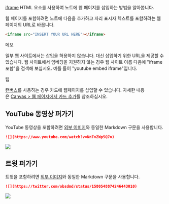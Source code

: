 [iframe](https://developer.mozilla.org/en-US/docs/Web/HTML/Element/iframe) HTML 요소를 사용하여 노트에 웹 페이지를 삽입하는 방법을 알아봅니다.

웹 페이지를 포함하려면 노트에 다음을 추가하고 자리 표시자 텍스트를 포함하려는 웹 페이지의 URL로 바꿉니다.

```html
<iframe src="INSERT YOUR URL HERE"></iframe>
```

메모

일부 웹 사이트에서는 삽입을 허용하지 않습니다. 대신 삽입하기 위한 URL을 제공할 수 있습니다. 웹 사이트에서 임베딩을 지원하지 않는 경우 웹 사이트 이름 다음에 "iframe 포함"을 검색해 보십시오. 예를 들어 "youtube embed iframe"입니다.

팁

[캔버스](https://help.obsidian.md/Plugins/Canvas)를 사용하는 경우 카드에 웹페이지를 삽입할 수 있습니다. 자세한 내용은 [Canvas > 웹 페이지에서 카드 추가](https://help.obsidian.md/Plugins/Canvas#Add%20cards%20from%20web%20pages)를 참조하십시오.

## YouTube 동영상 퍼가기

YouTube 동영상을 포함하려면 [외부 이미지](https://help.obsidian.md/Editing+and+formatting/Basic+formatting+syntax#External%20images)와 동일한 Markdown 구문을 사용합니다.

```md
![](https://www.youtube.com/watch?v=NnTvZWp5Q7o)
```
![](https://www.youtube.com/watch?v=NnTvZWp5Q7o)
## 트윗 퍼가기

트윗을 포함하려면 [외부 이미지](https://help.obsidian.md/Editing+and+formatting/Basic+formatting+syntax#External%20images)와 동일한 Markdown 구문을 사용합니다.

```md
![](https://twitter.com/obsdmd/status/1580548874246443010)
```
![](https://twitter.com/obsdmd/status/1580548874246443010)